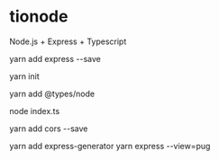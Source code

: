 # tionode
Node.js + Express + Typescript

yarn add express --save

yarn init

yarn add @types/node

node index.ts

yarn add cors --save

yarn add express-generator
yarn express --view=pug
